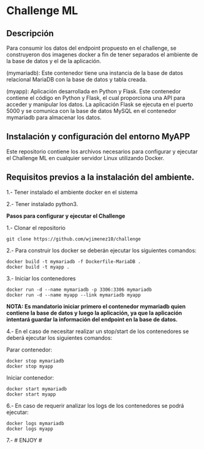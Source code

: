 # Challenge ML

## Descripción ##

Para consumir los datos del endpoint propuesto en el challenge, se construyeron dos imagenes docker a fin de tener separados el ambiente de la base de datos y el de la aplicación.


(mymariadb): Este contenedor tiene una instancia de la base de datos relacional MariaDB con la base de datos y tabla creada. 

(myapp): Aplicación desarrollada en Python y Flask. Este contenedor contiene el código en Python y Flask, el cual proporciona una API para acceder y manipular los datos. La aplicación Flask se ejecuta en el puerto 5000 y se comunica con la base de datos MySQL en el contenedor mymariadb para almacenar los datos. 

## **Instalación y configuración del entorno MyAPP** ##

Este repositorio contiene los archivos necesarios para configurar y ejecutar el Challenge ML en cualquier servidor Linux utilizando Docker. 

## Requisitos previos a la instalación del ambiente. ##

1.- Tener instalado el ambiente docker en el sistema

2.- Tener instalado python3.



**Pasos para configurar y ejecutar el Challenge**


1.- Clonar el repositorio

    git clone https://github.com/wjimenez10/challenge


2.- Para construir los docker se deberán ejecutar los siguientes comandos:
   
    docker build -t mymariadb -f Dockerfile-MariaDB .
    docker build -t myapp .


3.- Iniciar los contenedores

    docker run -d --name mymariadb -p 3306:3306 mymariadb
    docker run -d --name myapp --link mymariadb myapp

**NOTA: Es mandatorio iniciar primero el contenedor mymariadb quien contiene la base de datos y luego la aplicación, ya que la aplicación intentará guardar la información del endpoint en la base de datos.**


4.- En el caso de necesitar realizar un stop/start de los contenedores se deberá ejecutar los siguientes comandos:

Parar contenedor:

    docker stop mymariadb 
    docker stop myapp

Iniciar contenedor:

    docker start mymariadb
    docker start myapp

6.- En caso de requerir analizar los logs de los contenedores se podrá ejecutar:

    docker logs mymariadb
    docker logs myapp

7.-  # ENJOY #
